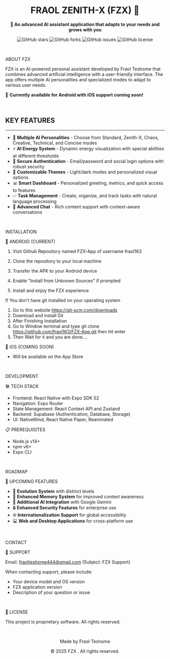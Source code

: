 <div align="center">
  
  <h1>FRAOL ZENITH-X (FZX) 🚀</h1>
  <p><strong>🤖 An advanced AI assistant application that adapts to your needs and grows with you</strong></p>

  <p>
    <img src="https://img.shields.io/github/stars/fraolteshome/FZX?style=flat-square" alt="GitHub stars"/>
    <img src="https://img.shields.io/github/forks/fraolteshome/FZX?style=flat-square" alt="GitHub forks"/>
    <img src="https://img.shields.io/github/issues/fraolteshome/FZX?style=flat-square" alt="GitHub issues"/>
    <img src="https://img.shields.io/github/license/fraolteshome/FZX?style=flat-square" alt="GitHub license"/>
  </p>
</div>

<!-- *********************************************************************** -->
<br />

ABOUT FZX


FZX is an AI-powered personal assistant developed by Fraol Teshome that combines advanced artificial intelligence with a user-friendly interface. The app offers multiple AI personalities and specialized modes to adapt to various user needs.

🌟 **Currently available for Android with iOS support coming soon!**

<br />

## KEY FEATURES
-----------

- 🤖 **Multiple AI Personalities** - Choose from Standard, Zenith-X, Chaos, Creative, Technical, and Concise modes
- ⚡ **AI Energy System** - Dynamic energy visualization with special abilities at different thresholds
- 🔐 **Secure Authentication** - Email/password and social login options with robust security
- 🎨 **Customizable Themes** - Light/dark modes and personalized visual options
- 📊 **Smart Dashboard** - Personalized greeting, metrics, and quick access to features
- ✅ **Task Management** - Create, organize, and track tasks with natural language processing
- 💬 **Advanced Chat** - Rich content support with context-aware conversations

<br />

 INSTALLATION


📱 ANDROID (CURRENT)

1. Visit Github Repository named FZX-App of username fraol163
2. Clone the repository to your local machine

3. Transfer the APK to your Android device
4. Enable "Install from Unknown Sources" if prompted
5. Install and enjoy the FZX experience


If You don't have git installed on your operating system 
1. Go to  this website https://git-scm.com/downloads
2. Download and install Git
3. After Finishing Installation
4. Go to Window terminal and type git clone https://github.com/fraol163/FZX-App.git then hit enter
5.  Then Wait for it and you are done....

 🍎 iOS (COMING SOON)

- Will be available on the App Store

<br />

 DEVELOPMENT

 🛠️ TECH STACK

- Frontend: React Native with Expo SDK 52
- Navigation: Expo Router
- State Management: React Context API and Zustand
- Backend: Supabase (Authentication, Database, Storage)
- UI: NativeWind, React Native Paper, Reanimated

 📋 PREREQUISITES

- Node.js v14+
- npm v6+
- Expo CLI




<br />

 ROADMAP


 🔮 UPCOMING FEATURES

- 🧬 **Evolution System** with distinct levels
- 🧠 **Enhanced Memory System** for improved context awareness
- 🤖 **Additional AI Integration** with Google Gemini
- 🔒 **Enhanced Security Features** for enterprise use
- 🌐 **Internationalization Support** for global accessibility
- 💻 **Web and Desktop Applications** for cross-platform use

<br />

 CONTACT


 📧 SUPPORT

Email: fraolteshome444@gmail.com (Subject: FZX Support)

When contacting support, please include:
- Your device model and OS version
- FZX application version
- Description of your question or issue

<br />

 📜 LICENSE


This project is proprietary software. All rights reserved.

<br />

<div align="center">
  <p>Made  by Fraol Teshome</p>
  <p>© 2025 FZX . All rights reserved.</p>
</div>
